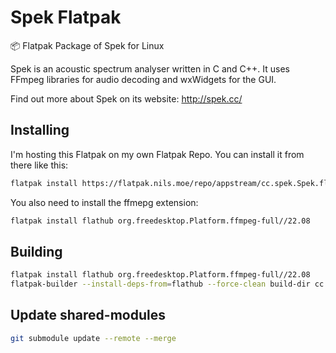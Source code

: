 # Spek Flatpak

📦 Flatpak Package of Spek for Linux

Spek is an acoustic spectrum analyser written in C and C++. It uses FFmpeg
libraries for audio decoding and wxWidgets for the GUI.

Find out more about Spek on its website: <http://spek.cc/>

## Installing

I'm hosting this Flatpak on my own Flatpak Repo. You can install it from there like this:

```bash
flatpak install https://flatpak.nils.moe/repo/appstream/cc.spek.Spek.flatpakref
```

You also need to install the ffmepg extension:

```bash
flatpak install flathub org.freedesktop.Platform.ffmpeg-full//22.08
```

## Building

```bash
flatpak install flathub org.freedesktop.Platform.ffmpeg-full//22.08
flatpak-builder --install-deps-from=flathub --force-clean build-dir cc.spek.Spek.yml
```

## Update shared-modules

```bash
git submodule update --remote --merge
```
